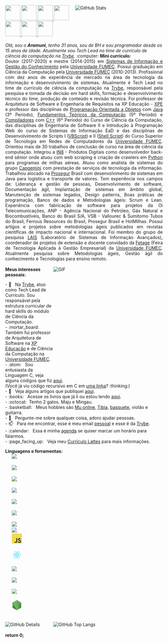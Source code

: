<div>
   <div>
      <img align="right" alt="GitHub Stats" width="280px" src="http://github-profile-summary-cards.vercel.app/api/cards/stats?username=joaopauloaramuni&theme=github_dark"/>
   </div>
   <div>
      <a href="https://github.com/joaopauloaramuni">
      <img src="https://cdn-icons-png.flaticon.com/512/25/25231.png" width="48px" height="48px">
      </a>
      <a href="mailto:joaopauloaramuni@gmail.com">
      <img src="https://cdn-icons-png.flaticon.com/512/95/95627.png" width="48px" height="48px">
      </a>
      <a href="https://wa.me/5531980402103">
      <img src="https://img.icons8.com/pastel-glyph/2x/whatsapp.png" width="48px" height="48px">
      </a>
      <a href="https://www.instagram.com/joaopauloaramuni/">
      <img src="https://cdn-icons-png.flaticon.com/512/1384/1384015.png" width="48px" height="48px">
      </a> 
      <a href="https://www.linkedin.com/in/joaopauloaramuni/">
      <img src="https://cdn-icons-png.flaticon.com/512/61/61109.png" width="48px" height="48px">
      </a>
      <a href="http://lattes.cnpq.br/1208427665892059">
      <img src="https://i.imgur.com/2iVxee6.png" width="48px" height="48px">
      </a>
      <a href="https://www.skoob.com.br/perfil/Aramuni">
      <img src="https://cdn.icon-icons.com/icons2/2622/PNG/512/brand_skoob_icon_157802.png" width="48px" height="48px">
      </a>
      <br />
      <br />
   </div>
</div>
<i>Olá, sou o <b>Aramuni</b>, tenho 31 anos, sou de BH e sou programador desde os 15 anos de idade. Atualmente sou Tech Lead no time de currículo de ciência da computação na <a href="https://www.betrybe.com/">Trybe</a>.</i> :computer:
<b>Mini currículo:</b>
<div align="justify">
   Doutor (2017-2020) e mestre (2014-2015) em <a href="http://ppg.fumec.br/sigc/">Sistemas de Informação e Gestão do Conhecimento</a> pela <a href="http://www.fumec.br/">Universidade FUMEC</a>. Possui graduação em Ciência da Computação pela <a href="http://www.fumec.br/">Universidade FUMEC</a> (2010-2013). Profissional com dez anos de experiência de mercado na área de tecnologia da informação e desenvolvimento de sistemas. Atualmente é Tech Lead no time de currículo de ciência da computação na <a href="https://www.betrybe.com/">Trybe</a>, responsável pela pesquisa e tomada de decisão em hard skills, formação e desenvolvimento técnico do time, produção de conteúdo e revisão técnica. Foi professor de Arquitetura de Software e Engenharia de Requisitos na XP Educação - <a href="https://www.xpeducacao.com.br/">XPE</a> e professor das disciplinas de <a href="https://github.com/joaopauloaramuni/poo">Programação Orientada a Objetos</a> com <a href="https://github.com/joaopauloaramuni/java">Java</a> (3º Período), <a href="https://github.com/joaopauloaramuni/ftc">Fundamentos Teóricos da Computação</a> (5º Período) e <a href="https://github.com/joaopauloaramuni/compiladores">Compiladores</a> com <a href="https://github.com/joaopauloaramuni/cpp">C++</a> (6º Período) do Curso de Ciência da Computação, das disciplinas de Engenharia de Software II e Introdução à Programação Web do curso de Sistemas de Informação EaD e das disciplinas de Desenvolvimento de Scripts I (<a href="https://github.com/joaopauloaramuni/vbscript">VBScript</a>) e II (<a href="https://github.com/joaopauloaramuni/shellscript">Shell Script</a>) do Curso Superior de Tecnologia em Redes de Computadores da <a href="http://www.fumec.br/">Universidade FUMEC</a>. Orientou mais de 30 trabalhos de conclusão de curso na área de ciência da computação. Integrou a <a href="https://in8.com.br/">IN8</a> - Produtos Digitais como desenvolvedor back-end sênior onde atuou com web scraping e criação de crawlers em <a href="https://github.com/joaopauloaramuni/python">Python</a> para programas de milhas aéreas. Atuou como analista de sistemas do grupo <a href="https://www.capgemini.com/br-pt/">Capgemini</a> com prestação de serviços de tecnologia da informação. Trabalhou alocado na <a href="https://www.prosegur.com.br/">Prosegur</a> Brasil com desenvolvimento de sistemas em Java para logística e transporte de valores. Tem experiência nos campos de: Liderança e gestão de pessoas, Desenvolvimento de software, Documentação ágil, Implantação de sistemas em âmbito global, Manutenção de sistemas legados, Design patterns, Boas práticas de programação, Banco de dados e Metodologias ágeis: Scrum e Lean. Experiência com fabricação de software para projetos da Oi Telecomunicações, ANP - Agência Nacional do Petróleo, Gás Natural e Biocombustíveis, Banco do Brasil S/A, VSB - Vallourec & Sumitomo Tubos do Brasil, Ferrous Resources do Brasil, Prosegur Brasil e HotMilhas. Possui artigos e projetos sobre metodologias ágeis publicados em revistas científicas de impacto nacional e internacional. Foi membro do grupo de pesquisa <a href="http://www.fumec.br/lais/index.html">LAIS</a> (Laboratório de Sistemas de Informação Avançados), coordenador de projetos de extensão e docente convidado da <a href="http://www.fumec.br/sites/fetage/">Fetage</a> (Feira de Tecnologia Aplicada à Gestão Empresarial) da <a href="http://www.fumec.br/">Universidade FUMEC</a>. Atualmente pesquisa sobre Metodologias ágeis, Gestão ágil do conhecimento e Tecnologias para ensino remoto.
</div>
<div>
   <br />
   <div>
      <img align="right" alt="GIF" src="https://miro.medium.com/max/700/1*VMmvImch6VU5pc2VktY1uw.gif" width="350px" height="350px"/>
   </div>
   <div>
      <b>Meus interesses pessoais:</b>
      <p>
         - 💼 &nbsp; Na <a href="https://www.betrybe.com/">Trybe</a>, atuo como Tech Lead de Currículo. Sou responsável pela estrutura curricular de hard skills do módulo de Ciência da Computação.
         <br />
         - :mortar_board: &nbsp; Também fui professor de Arquitetura de Software na <a href="https://www.xpeducacao.com.br/">XP Educação</a> e de Ciência da Computação na <a href="http://www.fumec.br/">Universidade FUMEC</a>.
         <br />
         - :atom: &nbsp; Sou entusiasta da Linguagem C, veja alguns códigos que fiz <a href="https://github.com/joaopauloaramuni/c">aqui</a>.
         <br />(Você já viu código recursivo em C em <a href="https://github.com/joaopauloaramuni/c/blob/master/Aramuni.c">uma linha</a>? :thinking:)
         <br />
         - 📝 &nbsp; Veja alguns artigos que publiquei <a href="https://scholar.google.com.br/citations?user=OARYxSYAAAAJ&hl=pt-BR&oi=ao">aqui</a>.
         <br />
         - :books: &nbsp; Acesse os livros que já li ou estou lendo <a href="https://www.skoob.com.br/perfil/Aramuni">aqui</a>.
         <br />
         - :octocat:&nbsp; Tenho 2 gatos. Maju e Mingau.
         <br />
         - :basketball: &nbsp; Meus hobbies são <a href="https://muonline.webzen.com/pt">Mu online</a>, <a href="https://www.demolidores.com.br/">Tibia</a>, <a href="https://olympico.com.br/esportes/basquete/">basquete</a>, violão e guitarra.
         <br />
         - 💬 &nbsp; Pergunte-me sobre qualquer coisa, adoro ajudar pessoas.
         <br />
         - 📫 &nbsp; Para me encontrar, esse é meu email <a href="mailto:joaopauloaramuni@gmail.com">pessoal</a> e esse é da <a href="mailto:joao.aramuni@betrybe.com">Trybe</a>.
         <br />
         - :calendar: &nbsp; Essa é minha <a href="https://calendly.com/aramuni/30min">agenda</a> se quiser marcar um horário para falarmos.
         <br />
         - :page_facing_up: &nbsp; Veja meu <a href="http://lattes.cnpq.br/1208427665892059">Currículo Lattes</a> para mais informações.
      </p>
   </div>
</div>
<div>
   <b>Linguagens e ferramentas:</b> 
   <code>
   <img height="32" src="https://camo.githubusercontent.com/7c9b27101ba491969d016f2f2427c3e066f7bd0b/68747470733a2f2f63646e2e7261776769742e636f6d2f6f64622f6f6666696369616c2d626173682d6c6f676f2f6d61737465722f6173736574732f4c6f676f732f4964656e746974792f504e472f424153485f6c6f676f2d7472616e73706172656e742d62672d636f6c6f722e706e67">
   </code>
   &nbsp; 
   <code>
   <img height="32" src="https://cdn3.iconfinder.com/data/icons/logos-and-brands-adobe/512/267_Python-512.png">
   </code>
   &nbsp; 
   <code>
   <img height="32" src="https://cdn.iconscout.com/icon/free/png-512/c-programming-569564.png">
   </code>
   &nbsp; 
   <code>
   <img height="32" src="https://user-images.githubusercontent.com/42747200/46140125-da084900-c26d-11e8-8ea7-c45ae6306309.png">
   </code>
   &nbsp; 
   <code>
   <img height="32" src="https://cdn.icon-icons.com/icons2/2415/PNG/512/java_original_wordmark_logo_icon_146459.png">
   </code>
   &nbsp; 
   <code>
   <img height="32" src="https://www.playframework.com/assets/images/logos/3740142a5b6d7e5c73afc223f837c2ed-play_full_color.png">
   </code>
   &nbsp; 
   <code>
   <img height="32" src="https://camo.githubusercontent.com/f72f377226de9f17aa8de60aacd287069503c807/68747470733a2f2f63646e2e737667706f726e2e636f6d2f6c6f676f732f68746d6c2d352e737667"></code>
   &nbsp; 
   <code>
   <img height="32" src="https://camo.githubusercontent.com/f68dff6e71f5f47d3cbb727b0112b162b2cf32a1/68747470733a2f2f63646e2e737667706f726e2e636f6d2f6c6f676f732f6373732d332e737667"></code>
   &nbsp; 
   <code>
   <img height="32" src="https://raw.githubusercontent.com/github/explore/80688e429a7d4ef2fca1e82350fe8e3517d3494d/topics/javascript/javascript.png">
   </code>
   &nbsp; 
   <code>
   <img height="32" src="https://raw.githubusercontent.com/github/explore/80688e429a7d4ef2fca1e82350fe8e3517d3494d/topics/react/react.png">
   </code>
   &nbsp; 
   <code>
   <img height="32" src="https://icons-for-free.com/iconfiles/png/512/development+logo+mysql+icon-1320184807686758112.png">
   </code>
   &nbsp; 
   <code>
   <img height="32" src="https://cdn.iconscout.com/icon/free/png-512/postgresql-226047.png">
   </code>
   &nbsp; 
   <code>
   <img height="32" src="https://cdn.iconscout.com/icon/free/png-512/mongodb-226029.png">
   </code>
   &nbsp; 
   <code>
   <img height="32" src="https://raw.githubusercontent.com/github/explore/80688e429a7d4ef2fca1e82350fe8e3517d3494d/topics/nodejs/nodejs.png">
   </code>
</div>
<br />
<div>
   <img align="right" alt="GitHub Top Langs" width="350px" src="https://github-readme-stats.vercel.app/api/top-langs/?username=joaopauloaramuni&layout=compact&show_icons=true&hide_border=true&theme=dark&langs_count=5"/>
   <img alt="GitHub Details" width="450px"src="http://github-profile-summary-cards.vercel.app/api/cards/profile-details?username=joaopauloaramuni&theme=github_dark"/>
</div>
<br />
<b>return 0;</b>
